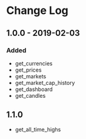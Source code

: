 # Change Log

## 1.0.0 - 2019-02-03

### Added
* get_currencies
* get_prices
* get_markets
* get_market_cap_history
* get_dashboard
* get_candles

## 1.1.0 
* get_all_time_highs